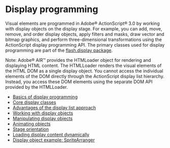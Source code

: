 # Display programming

<div>

Visual elements are programmed in Adobe® ActionScript® 3.0 by working with
display objects on the display stage. For example, you can add, move, remove,
and order display objects, apply filters and masks, draw vector and bitmap
graphics, and perform three-dimensional transformations using the ActionScript
display programming API. The primary classes used for display programming are
part of the <a
href="http://help.adobe.com/en_US/FlashPlatform/reference/actionscript/3/flash/display/package-detail.html"
target="_self">flash.display package</a>.

<div>

Note: Adobe® AIR™ provides the HTMLoader object for rendering and displaying
HTML content. The HTMLLoader renders the visual elements of the HTML DOM as a
single display object. You cannot access the individual elements of the DOM
directly through the ActionScript display list hierarchy. Instead, you access
these DOM elements using the separate DOM API provided by the HTMLLoader.

</div>

- [Basics of display programming](./basics-of-display-programming.md)
- [Core display classes](./core-display-classes.md)
- [Advantages of the display list approach](./advantages-of-the-display-list-approach.md)
- [Working with display objects](./working-with-display-objects.md)
- [Manipulating display objects](./manipulating-display-objects.md)
- [Animating objects](./animating-objects.md)
- [Stage orientation](./stage-orientation.md)
- [Loading display content dynamically](./loading-display-content-dynamically.md)
- [Display object example: SpriteArranger](./display-object-example-sprite-arranger.md)

</div>
